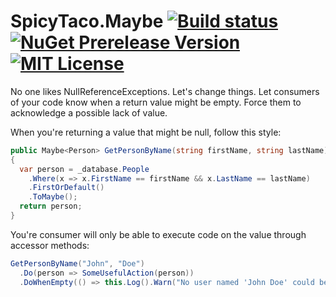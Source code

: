 SpicyTaco.Maybe [![Build status](https://img.shields.io/teamcity/http/teamcity.krismcginnes.com:8084/s/SpicyTacoMaybe_Build.svg)](http://teamcity.krismcginnes.com:8084/viewType.html?buildTypeId=SpicyTacoMaybe_Build&guest=1) [![NuGet Prerelease Version](https://img.shields.io/nuget/vpre/SpicyTaco.Maybe.svg)](https://www.nuget.org/packages/SpicyTaco.Maybe/) [![MIT License](https://img.shields.io/badge/license-MIT-blue.svg)](License.md)
===============

No one likes NullReferenceExceptions. Let's change things. Let consumers of your code know when a return value might be empty. Force them to acknowledge a possible lack of value.

When you're returning a value that might be null, follow this style:

```c#
public Maybe<Person> GetPersonByName(string firstName, string lastName)
{
  var person = _database.People
    .Where(x => x.FirstName == firstName && x.LastName == lastName)
    .FirstOrDefault()
    .ToMaybe();
  return person;
}
```

You're consumer will only be able to execute code on the value through accessor methods:

```c#
GetPersonByName("John", "Doe")
  .Do(person => SomeUsefulAction(person))
  .DoWhenEmpty(() => this.Log().Warn("No user named 'John Doe' could be found."));
```
